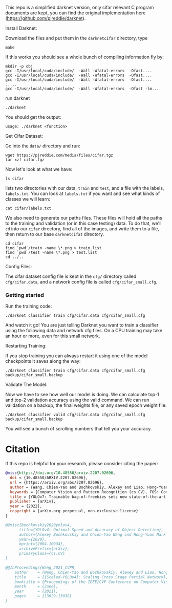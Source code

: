 This repo is a simplified darknet version, only cifar relevant C program documents are kept, you can find the original implementation here (https://github.com/pjreddie/darknet).

Install Darknet:

Download the files and put them in the ```darknetcifar``` directory, type
```
make
```

If this works you should see a whole bunch of compiling information fly by:
```
mkdir -p obj
gcc -I/usr/local/cuda/include/  -Wall -Wfatal-errors  -Ofast....
gcc -I/usr/local/cuda/include/  -Wall -Wfatal-errors  -Ofast....
gcc -I/usr/local/cuda/include/  -Wall -Wfatal-errors  -Ofast....
.....
gcc -I/usr/local/cuda/include/  -Wall -Wfatal-errors  -Ofast -lm....
```

run darknet
```
./darknet
```
You should get the output:
```
usage: ./darknet <function>
```

Get Cifar Dataset:

Go into the ```data/``` directory and run:
```
wget https://pjreddie.com/media/files/cifar.tgz
tar xzf cifar.tgz
```

Now let's look at what we have:
```
ls cifar
```
lists two directories with our data, ```train``` and ```test```, and a file with the labels, ```labels.txt```. You can look at ```labels.txt``` if you want and see what kinds of classes we will learn:
```
cat cifar/labels.txt
```

We also need to generate our paths files. These files will hold all the paths to the training and validation (or in this case testing) data. To do that, we'll ```cd``` into our ```cifar``` directory, find all of the images, and write them to a file, then return to our base ```darknetcifat``` directory.
```
cd cifar
find `pwd`/train -name \*.png > train.list
find `pwd`/test -name \*.png > test.list
cd ../..
```

Config Files:

The cifar dataset config file is kept in the ```cfg/```  directory called ```cfg/cifar.data```, and a network config file is called ```cfg/cifar_small.cfg```.

### Getting started

Run the training code:
``` 
./darknet classifier train cfg/cifar.data cfg/cifar_small.cfg
``` 
And watch it go!
You are just telling Darknet you want to train a classifier using the following data and network cfg files. On a CPU training may take an hour or more, even for this small network.

Restarting Training:

If you stop training you can always restart it using one of the model checkpoints it saves along the way:
``` 
./darknet classifier train cfg/cifar.data cfg/cifar_small.cfg backup/cifar_small.backup
```

Validate The Model:

Now we have to see how well our model is doing. We can calculate top-1 and top-2 validation accuracy using the valid command. We can run validation on a backup, the final weights file, or any saved epoch weight file:
``` 
./darknet classifier valid cfg/cifar.data cfg/cifar_small.cfg backup/cifar_small.backup
``` 
You will see a bunch of scrolling numbers that tell you your accuracy.

# Citation

If this repo is helpful for your research, please consider citing the paper:

```BibTeX
@misc{https://doi.org/10.48550/arxiv.2207.02696,
  doi = {10.48550/ARXIV.2207.02696},
  url = {https://arxiv.org/abs/2207.02696},
  author = {Wang, Chien-Yao and Bochkovskiy, Alexey and Liao, Hong-Yuan Mark},
  keywords = {Computer Vision and Pattern Recognition (cs.CV), FOS: Computer and information sciences, FOS: Computer and information sciences},
  title = {YOLOv7: Trainable bag-of-freebies sets new state-of-the-art for real-time object detectors},
  publisher = {arXiv},
  year = {2022}, 
  copyright = {arXiv.org perpetual, non-exclusive license}
}
```

```BibTeX
@@misc{bochkovskiy2020yolov4,
      title={YOLOv4: Optimal Speed and Accuracy of Object Detection}, 
      author={Alexey Bochkovskiy and Chien-Yao Wang and Hong-Yuan Mark Liao},
      year={2020},
      eprint={2004.10934},
      archivePrefix={arXiv},
      primaryClass={cs.CV}
}
```

```BibTeX
@@InProceedings{Wang_2021_CVPR,
    author    = {Wang, Chien-Yao and Bochkovskiy, Alexey and Liao, Hong-Yuan Mark},
    title     = {{Scaled-YOLOv4}: Scaling Cross Stage Partial Network},
    booktitle = {Proceedings of the IEEE/CVF Conference on Computer Vision and Pattern Recognition (CVPR)},
    month     = {June},
    year      = {2021},
    pages     = {13029-13038}
}
```